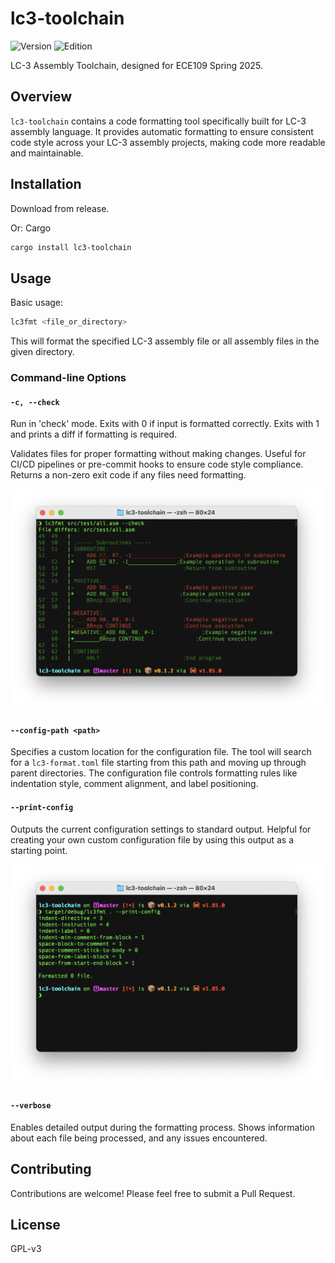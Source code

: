 # lc3-toolchain

![Version](https://img.shields.io/badge/version-0.1.6-blue)
![Edition](https://img.shields.io/badge/edition-2024-orange)

LC-3 Assembly Toolchain, designed for ECE109 Spring 2025.

## Overview

`lc3-toolchain` contains a code formatting tool specifically built for LC-3 assembly language.
It provides automatic formatting to ensure consistent code style across your LC-3 assembly projects, making code more
readable and maintainable.

## Installation

Download from release.

Or:
Cargo

```bash
cargo install lc3-toolchain
```

## Usage

Basic usage:

```bash
lc3fmt <file_or_directory>
```

This will format the specified LC-3 assembly file or all assembly files in the given directory.

### Command-line Options

#### `-c, --check`

Run in 'check' mode. Exits with 0 if input is formatted correctly.
Exits with 1 and prints a diff if formatting is required.

Validates files for proper formatting without making changes.
Useful for CI/CD pipelines or pre-commit hooks to ensure code style compliance.
Returns a non-zero exit code if any files need formatting.

<img src="doc/check_mode.png" alt="Description" width="500">

#### `--config-path <path>`

Specifies a custom location for the configuration file. The tool will search for a `lc3-format.toml` file starting from
this path and moving up through parent directories. The configuration file controls formatting rules like indentation
style, comment alignment, and label positioning.

#### `--print-config`

Outputs the current configuration settings to standard output. Helpful for creating your own custom configuration file
by using this output as a starting point.

<img src="doc/print_config.png" alt="Description" width="500">

#### `--verbose`

Enables detailed output during the formatting process. Shows information about each file being processed, and any issues
encountered.

## Contributing

Contributions are welcome! Please feel free to submit a Pull Request.

## License

GPL-v3
